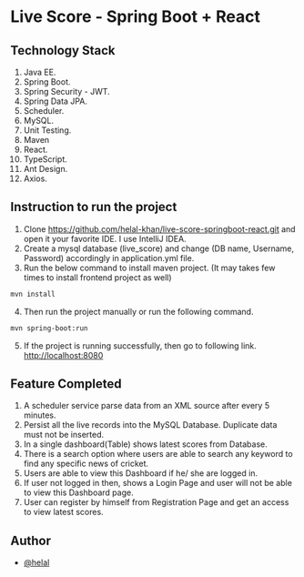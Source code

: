 # Live Score - Spring Boot + React

## Technology Stack

1. Java EE.
2. Spring Boot.
3. Spring Security - JWT.
4. Spring Data JPA.
5. Scheduler.
6. MySQL.
7. Unit Testing.
8. Maven
9. React.
10. TypeScript.
11. Ant Design.
12. Axios.


## Instruction to run the project

1. Clone https://github.com/helal-khan/live-score-springboot-react.git and open it your favorite IDE. I use IntelliJ IDEA.
2. Create a mysql database (live_score) and change (DB name, Username, Password) accordingly in application.yml file.
3. Run the below command to install maven project. (It may takes few times to install frontend project as well)
```bash
mvn install
```
4. Then run the project manually or run the following command.
```bash
mvn spring-boot:run
```
5. If the project is running successfully, then go to following link.
[http://localhost:8080](http://localhost:8080)


## Feature Completed

1. A scheduler service parse data from an XML source after every
   5 minutes.
2. Persist all the live records into the MySQL Database. Duplicate data must not be inserted.
3. In a single dashboard(Table) shows latest scores from Database.
4. There is a search option where users are able to search any keyword to find any specific news of cricket.
5. Users are able to view this Dashboard if he/ she are logged in.
6. If user not logged in then, shows a Login Page and user will not be able to view this Dashboard page.
7. User can register by himself from Registration Page and get an access to view latest scores.


## Author
- [@helal](https://www.linkedin.com/in/md-helal-khan-461368a4/)
